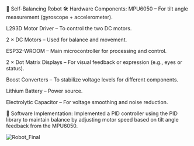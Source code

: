 🤖 Self-Balancing Robot
🛠️ Hardware Components:
MPU6050 – For tilt angle measurement (gyroscope + accelerometer).

L293D Motor Driver – To control the two DC motors.

2 × DC Motors – Used for balance and movement.

ESP32-WROOM – Main microcontroller for processing and control.

2 × Dot Matrix Displays – For visual feedback or expression (e.g., eyes or status).

Boost Converters – To stabilize voltage levels for different components.

Lithium Battery – Power source.

Electrolytic Capacitor – For voltage smoothing and noise reduction.

💾 Software Implementation:
Implemented a PID controller using the PID library to maintain balance by adjusting motor speed based on tilt angle feedback from the MPU6050.


![Robot_Final](https://github.com/user-attachments/assets/734f6d4b-5b89-4b43-b5e8-48a4793c7ed1)






